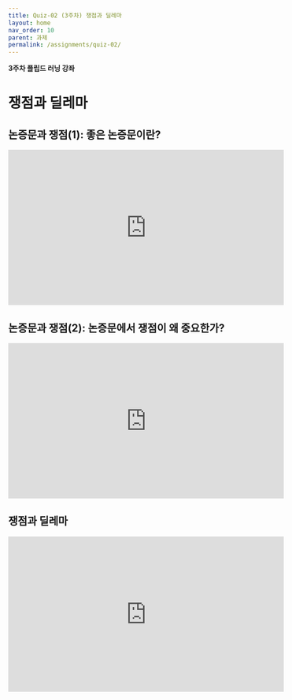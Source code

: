 ```yaml
---
title: Quiz-02 (3주차) 쟁점과 딜레마
layout: home
nav_order: 10
parent: 과제
permalink: /assignments/quiz-02/
---
```


**3주차 플립드 러닝 강좌**

# 쟁점과 딜레마


## 논증문과 쟁점(1): 좋은 논증문이란?

<iframe width="560" height="315" src="https://www.youtube.com/embed/VwkRyf_HQQM?si=2HgBUPLsQ2q6C7J5" 
frameborder="0" allowfullscreen></iframe>

## 논증문과 쟁점(2): 논증문에서 쟁점이 왜 중요한가?

<iframe width="560" height="315" src="https://www.youtube.com/embed/yrPq3vh9ogg?si=KHY0X_PgLKYSWOVX" 
frameborder="0" allowfullscreen></iframe>

## 쟁점과 딜레마

<iframe width="560" height="315" src="https://www.youtube.com/embed/pQUJFptVDd4?si=r-iTSCZo-rTyeu_v" 
frameborder="0" allowfullscreen></iframe>